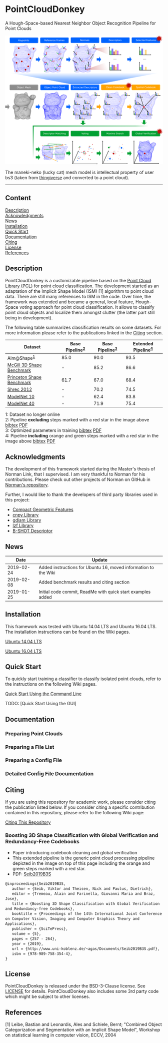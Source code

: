 



# PointCloudDonkey
A Hough-Space-based Nearest Neighbor Object Recognition Pipeline for Point Clouds

![alt text](images/complete_pipeline.png "Visualization of the Pipeline")

The maneki-neko (lucky cat) mesh model is intellectual property of user bs3 (taken from [thingiverse](https://www.thingiverse.com/thing:923097") and converted to a point cloud).

---
## Content

[Description](#Description) <br>
[Acknowledgments](#Acknowledgments) <br>
[News](#News) <br>
[Installation](#Installation) <br>
[Quick Start](#Quick-Start) <br>
[Documentation](#Documentation) <br>
[Citing](#Citing) <br>
[License](#License) <br>
[References](#References) <br>


## Description

PointCloudDonkey is a customizable pipeline based on the <a href="http://pointclouds.org" target="_blank">Point Cloud Library (PCL)</a> for point cloud classification. The development started as an adaptation of the Implicit Shape Model (ISM) [1] algorithm to point cloud data. There are still many references to ISM in the code. Over time, the framework was extended and became a general, local feature, Hough-Space voting approach for point cloud classification. It allows to classify point cloud objects and localize them amongst clutter (the latter part still being in development).

The following table summarizes classification results on some datasets. For more information please refer to the publications linked in the [Citing](#Citing) section.

| Dataset | Base Pipeline<sup>[2](#fnbasep)</sup> | Base Pipeline<sup>[3](#fnbasep2)</sup> | Extended Pipeline<sup>[4](#fnbasepext)</sup> |
| ---  | ---    | --- | --- |
| Aim@Shape<sup>[1](#fnaim)</sup> | 85.0 | 90.0 | 93.5 |
| [McGill 3D Shape Benchmark](http://www.cim.mcgill.ca/~shape/benchMark/) | - |85.2 | 86.6 |
| [Princeton Shape Benchmark](http://shape.cs.princeton.edu/benchmark/) | 61.7 | 67.0 | 68.4 |
| [Shrec 2012](https://www.itl.nist.gov/iad/vug/sharp/contest/2012/Generic3D/) | -| 70.2 | 74.5
| [ModelNet 10](http://modelnet.cs.princeton.edu/) | - | 62.4 | 83.8 |
| [ModelNet 40](http://modelnet.cs.princeton.edu/) | - |71.9 | 75.4 |

<a name="fnaim">1</a>: Dataset no longer online <br>
<a name="fnbasep">2</a>: Pipeline **excluding** steps marked with a red star in the image above [bibtex](https://github.com/vseib/PointCloudDonkey/wiki/List_of_Related_Papers#Implicit-Shape-Models-For-3D-Shape-Classification-With-a-Continuous-Voting-Space) [PDF](http://www.uni-koblenz.de/~agas/Documents/Seib2015ISM.pdf) <br>
<a name="fnbasep">3</a>: Optimized parameters in training [bibtex](https://github.com/vseib/PointCloudDonkey/wiki/List_of_Related_Papers#Pose-Estimation-and-Shape-Retrieval-with-Hough-Voting-in-a-Continuous-Voting-Space) [PDF](http://www.uni-koblenz.de/~agas/Documents/Seib2015PEA.pdf) <br>
<a name="fnbasep">4</a>: Pipeline **including** orange and green steps marked with a red star in the image above [bibtex](https://github.com/vseib/PointCloudDonkey/wiki/List_of_Related_Papers#Boosting-3D-Shape-Classification-with-Global-Verification-and-Redundancy-Free-Codebooks) [PDF](http://www.uni-koblenz.de/~agas/Documents/Seib2019B3S.pdf)<br>

## Acknowledgments

The development of this framework started during the Master's thesis of Norman Link, that I supervised. I am very thankful to Norman for his contributions. Please check out other projects of Norman on GitHub in [Norman's repository](https://github.com/Norman0406).

Further, I would like to thank the developers of third party libraries used in this project: 
* [Compact Geometric Features](https://marckhoury.github.io/CGF/)
* [cnpy Library](https://github.com/rogersce/cnpy)
* [gdiam Library](https://sarielhp.org/research/papers/00/diameter/diam_prog.html)
* [lzf Library](http://oldhome.schmorp.de/marc/liblzf.html)
* [B-SHOT Descriptor](https://github.com/saimanoj18/iros_bshot)

## News

| Date | Update |
| ---  | ---    |
| 2019-02-24 | Added instructions for Ubuntu 16, moved information to the Wiki |
| 2019-02-08 | Added benchmark results and citing section |
| 2019-01-25 | Initial code commit, ReadMe with quick start examples added |


## Installation

This framework was tested with Ubuntu 14.04 LTS and Ubuntu 16.04 LTS.
The installation instructions can be found on the Wiki pages.

[Ubuntu 14.04 LTS](https://github.com/vseib/PointCloudDonkey/wiki/Installation_Ubuntu_14.04_LTS)

[Ubuntu 16.04 LTS](https://github.com/vseib/PointCloudDonkey/wiki/Installation_Ubuntu_16.04_LTS)


## Quick Start

To quickly start training a classifier to classify isolated point clouds, refer to the instructions on the following Wiki pages.

[Quick Start Using the Command Line](https://github.com/vseib/PointCloudDonkey/wiki/Quick_Start_Using_Command_Line)

TODO: [Quick Start Using the GUI]

## Documentation

### Preparing Point Clouds
### Preparing a File List
### Preparing a Config File
### Detailed Config File Documentation

## Citing

If you are using this repository for academic work, please consider citing the publication listed below.
If you consider citing a specific contribution contained in this repository, please refer to the following Wiki page:

[Citing This Repository](https://github.com/vseib/PointCloudDonkey/wiki/List_of_Related_Papers)

### Boosting 3D Shape Classification with Global Verification and Redundancy-Free Codebooks
* Paper introducing codebook cleaning and global verification
* This extended pipeline is the generic point cloud processing pipeline depicted in the image on top of this page including the orange and green steps marked with a red star.
* PDF: [Seib2019B3S](http://www.uni-koblenz.de/~agas/Documents/Seib2019B3S.pdf)

```
@inproceedings{Seib2019B3S,
   author = {Seib, Viktor and Theisen, Nick and Paulus, Dietrich},
   editor = {Tremeau, Alain and Farinella, Giovanni Maria and Braz, Jose},
   title = {Boosting 3D Shape Classification with Global Verification and Redundancy-free Codebooks},
   booktitle = {Proceedings of the 14th International Joint Conference on Computer Vision, Imaging and Computer Graphics Theory and Applications},
   publisher = {SciTePress},
   volume = {5},
   pages = {257 - 264},
   year = {2019},
   url = {http://www.uni-koblenz.de/~agas/Documents/Seib2019B3S.pdf},
   isbn = {978-989-758-354-4},
}
```


## License

PointCloudDonkey is released under the BSD-3-Clause license. See [LICENSE](LICENSE) for details.
PointCloudDonkey also includes some 3rd party code which might be subject to other licenses.

## References

[1] Leibe, Bastian and Leonardis, Ales and Schiele, Bernt; 
"Combined Object Categorization and Segmentation with an Implicit Shape Model",
Workshop on statistical learning in computer vision, ECCV, 2004


